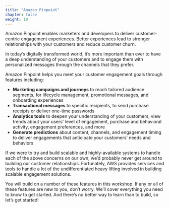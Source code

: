 ```yaml
---
title: "Amazon Pinpoint"
chapter: false
weight: 10
---
```


Amazon Pinpoint enables marketers and developers to deliver customer-centric engagement experiences. Better experiences lead to stronger relationships with your customers and reduce customer churn.

In today’s digitally transformed world, it’s more important than ever to have a deep understanding of your customers and to engage them with personalized messages through the channels that they prefer. 

Amazon Pinpoint helps you meet your customer engagement goals through features including:

* **Marketing campaigns and journeys** to reach tailored audience segments, for lifecycle management, promotional messages, and onboarding experiences
* **Transactional messages** to specific recipients, to send purchase receipts or deliver one-time passwords
* **Analytics tools** to deepen your understanding of your customers, view trends about your users' level of engagement, purchase and behavioral activity, engagement preferences, and more
* **Generate predictions** about content, channels, and engagement timing to deliver engagements that anticipate your customers’ needs and behaviors

If we were to try and build scalable and highly-available systems to handle each of the above concerns on our own, we’d probably never get around to building our customer relationships. Fortunately, AWS provides services and tools to handle a lot of the undifferentiated heavy lifting involved in building scalable engagement solutions.

You will build on a number of these features in this workshop. If any or all of these features are new to you, don’t worry. We’ll cover everything you need to know to get started. And there’s no better way to learn than to build, so let’s get started!
